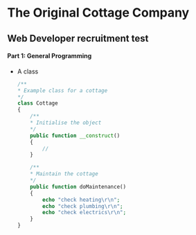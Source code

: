 # The Original Cottage Company

## Web Developer recruitment test

#### Part 1: General Programming

- A class

  ```php
  /**
  * Example class for a cottage
  */
  class Cottage
  {
      /**
      * Initialise the object
      */
      public function __construct()
      {
          //
      }

      /**
      * Maintain the cottage
      */
      public function doMaintenance()
      {
          echo "check heating\r\n";
          echo "check plumbing\r\n";
          echo "check electrics\r\n";
      }
  }
  ```
